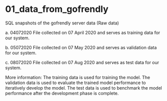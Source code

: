 # 01_data_from_gofrendly

SQL snapshots of the gofrendly server data (Raw data)

a. 04072020 
File collected on 07 April 2020 and serves as training data for our system.

b. 05072020 
File collected on 07 May 2020 and serves as validation data for our system.

c. 08072020 
File collected on 07 Aug 2020 and serves as test data for our system.

More information:
The training data is used for training the model. The validation data is used to evaluate the trained model performance to iteratively develop the model.
The test data is used to benchmark the model performance after the development phase is complete.
